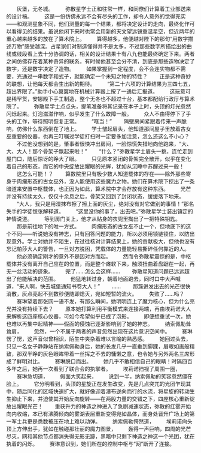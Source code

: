 　　灰堡，无冬城。
　　弥散星学士正和往常一样，和同僚们计算着工业部送来的设计稿。
　　这是一份仿佛永远不会有尽头的工作，却令人意外的觉得充实——和观测星象不同，他们测量的每一个结果，都将决定设计的走向，最终化作可以看得见的结果。虽说他闲下来时也常会用新的天文望远镜重温星空，但近两年的重心越来越多的放在了算术院上。
　　算得越多，他便越对陛下的那句“用数字描述万物”感受越深。占星家们对制造懂得并不是太多，不过那些数字所描绘出的曲线或线段看上去十分协调的话，相关的设计结果十有八九也能最终确定下来。两者之间仿佛存在着某种奇异的联系，有时候他甚至会分不清，到底是那些造物决定了数字，还是数字决定了造物。
　　如果掌握到一定程度，会不会连实物都不需要，光通过一串数字和式子，就能确定一个未知之物的特性？
　　正是这种奇妙的联想，让他每天都会生出新的期待。
　　“第二十六项的计算结果为三四七五，超出界限了。”助手小心翼翼地在机械计算器上按了一通后汇报道。
　　这玩意可是稀罕货，安娜殿下手工制造，整个无冬也不超过十台，基本都配给行政厅与算术院了。
　　弥散星学士点点头，提笔准备将其记录在本子上时，头顶的灯光忽然闪烁起来。灯泡滋滋作响，似乎发生了什么故障一般。
　　众人不由得停下了手头的工作，等待照明恢复正常。
　　“哐当！”
　　隔壁房间紧跟着传来一声脆响，仿佛什么东西倒在了地上。
　　学士皱起眉头，他知道那间屋子里放着古女巫重要的仪器，也再三叮嘱过学徒打扫时一定要多加注意，怎么还这么不小心？
　　不过他没想到的是，肇事者很快冲出房间，一脸惊慌失措地向他跑来，“大、大、大人！那个骨架子飘起来啦！”
　　“什么？”弥散星学士眉头一挑，连忙走到屋门口，随后惊讶的睁大了眼。
　　只见原本紧闭的骨架完全散开，似乎在变化着自己的形态，而它的中央绽放出耀眼的光辉，犹如从沉睡中苏醒过来一般！
　　这怎么可能！？
　　算数院里只有极少数人知道载体的存在——除外那些寄身于肉瘤形态的古女巫外，没人能使用这些魔力之物。她们在算术院下挖出了一条暗道来安置中枢载体，也正因为如此，算术院中才会存放有这种东西。
　　光芒并没有持续太久，仅仅十余息之后，骨架又回到了封闭状态，缓缓落下地来。
　　“大人，我只是用湿抹布擦了擦上面的灰尘，绝对没有对它做别的事情！”那名失手的学徒慌张解释道。
　　“这里没你的事了，出去吧。”弥散星学士装出镇定的神情说道。
　　等到房门关上，他才从贴身的衣兜里掏出了一把特殊钥匙。
　　那是前往地下的唯一方式。
　　肉瘤形态的古女巫不止一个，但地底下的这个不同——听说她没有神志，只有回答问题的能力，所以必须用锁链锁住，以防出现意外。学士对她并不陌生，在过往核对计算结果上，她的贡献极大，但他也没有忘记帕莎大人的警告，一旦对方脱困，凭载体的力量能轻易撕碎任何靠近的人。
　　他必须确定刚才的意外不是因对方而起。
　　然而令弥散星震惊的是，中枢载体并没有离开自己应在的位置，而是整个瘫软下来，触须扭曲着盘踞在一起，再无一丝活动的迹象。
　　完了……怎么会这样……
　　弥散星知道问题已远远超出了他能解决的范围。
　　他猛地转过身，朝着地面跑去，同时口中大声喊道，“来人啊，快去城堡通知书卷大人！”
　　……
　　那簇迸发出去的光芒很快消散，灰点亮起不到数秒便随即熄灭，宛如短暂的流火。
　　失败了……吗？
　　赛琳望着那张网一语不发，有那么瞬间，她明明连上了魔力核心，但为什么亮光并没有持续下去？
　　原本她打算利用平衡模式来连接两端，再由埃莉诺大人来解析这四座核心仪器，可如今希望似乎已成了泡影。
　　即便想重试一次，她也难以再集中起精神——假面的侵蚀已逐渐影响到了她的神志。
　　纳索佩勒耸耸肩，
　　忽然，一个不属于两者的声音忽然出现在这片意识空间中。
　　赛琳愣了愣，这声音似曾相识，陌生中夹杂着难以言喻的熟悉感。
　　她回过头去，只见一名女子静静站在纳索佩勒身后，她的长发几乎一直垂到脚踝，眉眼如画般精致，那双半睁的灰色眼眸带着一丝挥之不去的慵懒之意，也令她与另外两名三席形成了鲜明对比。
　　赛琳脱口而出。
　　她几乎不敢相信自己的眼睛！时隔四百多年之后，她再一次看到了联合会的执掌者。
　　埃莉诺扫视了周围一圈，
　　赛琳急切道，
　　假面大笑起来，
　　说到一半，纳索佩勒的笑容忽然僵在脸上。
　　它分明看到，头顶的星旋正在发生改变，先是几点突兀的光团乍现其中，随后同化的区域快速扩大，就好像迎着瀑布逆向而行的水流，将星旋的转动生生抑止下来，并迫使其开始反向旋转——在两股力量的交错之下，四座核心重新绽放出耀眼光芒！
　　重获升力的神造之神进入了急剧减速状态，弥散的红雾开始向内收缩，本已有沸腾倾向的雾湖表层重新变得宛如晶体，而身处晋升广场上的第一军士兵更是悉数被压在地上难以动弹。
　　纳索佩勒愕然道，
　　埃莉诺向头顶上方伸出手，犹如在触碰那壮丽的魔力图景，
　　轰得一声巨响，四周的光芒尽灭，网和其他节点都消失得无影无踪，黑暗中只剩下神造之神这一个光团，犹在执着的闪烁。
　　赛琳意识到，她们所在的控制中枢与“网”断开了连接。